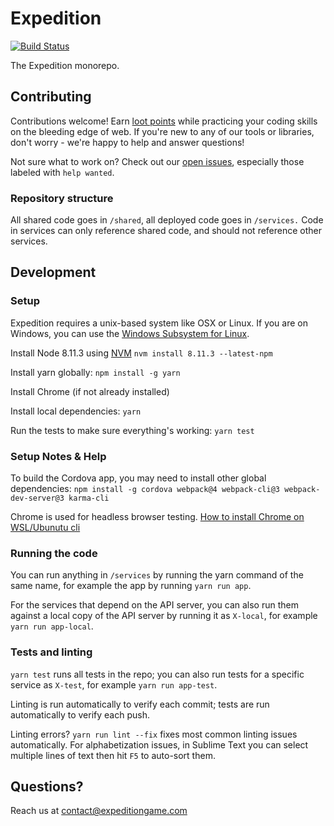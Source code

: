 # Expedition

[![Build Status](https://travis-ci.org/ExpeditionRPG/expedition.svg?branch=master)](https://travis-ci.org/ExpeditionRPG/expedition)

The Expedition monorepo.

## Contributing

Contributions welcome! Earn [loot points](https://expeditiongame.com/loot) while practicing your coding skills on the bleeding edge of web. If you're new to any of our tools or libraries, don't worry - we're happy to help and answer questions!

Not sure what to work on? Check out our [open issues](https://github.com/ExpeditionRPG/expedition/issues), especially those labeled with `help wanted`.

### Repository structure

All shared code goes in `/shared`, all deployed code goes in `/services.` Code in services can only reference shared code, and should not reference other services.

## Development

### Setup

Expedition requires a unix-based system like OSX or Linux. If you are on Windows, you can use the [Windows Subsystem for Linux](https://docs.microsoft.com/en-us/windows/wsl/install-win10).

Install Node 8.11.3 using [NVM](https://github.com/creationix/nvm) `nvm install 8.11.3 --latest-npm`

Install yarn globally: `npm install -g yarn`

Install Chrome (if not already installed)

Install local dependencies: `yarn`

Run the tests to make sure everything's working: `yarn test`

### Setup Notes & Help

To build the Cordova app, you may need to install other global dependencies: `npm install -g cordova webpack@4 webpack-cli@3 webpack-dev-server@3 karma-cli`

Chrome is used for headless browser testing. [How to install Chrome on WSL/Ubunutu cli](https://askubuntu.com/a/510186)

### Running the code

You can run anything in `/services` by running the yarn command of the same name, for example the app by running `yarn run app`.

For the services that depend on the API server, you can also run them against a local copy of the API server by running it as `X-local`, for example `yarn run app-local`.

### Tests and linting

`yarn test` runs all tests in the repo; you can also run tests for a specific service as `X-test`, for example `yarn run app-test`.

Linting is run automatically to verify each commit; tests are run automatically to verify each push.

Linting errors? `yarn run lint --fix` fixes most common linting issues automatically. For alphabetization issues, in Sublime Text you can select multiple lines of text then hit `F5` to auto-sort them.

## Questions?

Reach us at contact@expeditiongame.com
